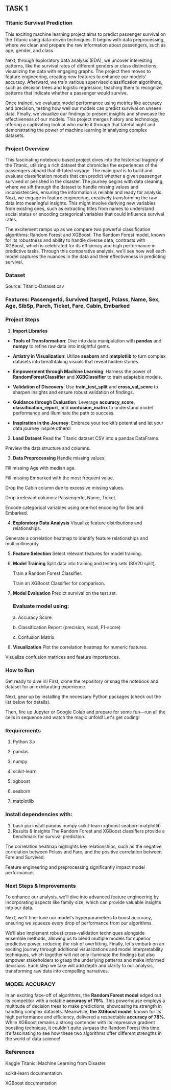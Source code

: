 ## TASK 1
### Titanic Survival Prediction
This exciting machine learning project aims to predict passenger survival on the Titanic using data-driven techniques. It begins with data preprocessing, where we clean and prepare the raw information about passengers, such as age, gender, and class.

Next, through exploratory data analysis (EDA), we uncover interesting patterns, like the survival rates of different genders or class distinctions, visualizing the data with engaging graphs. The project then moves to feature engineering, creating new features to enhance our models’ accuracy. Afterward, we train various supervised classification algorithms, such as decision trees and logistic regression, teaching them to recognize patterns that indicate whether a passenger would survive.

Once trained, we evaluate model performance using metrics like accuracy and precision, testing how well our models can predict survival on unseen data. Finally, we visualize our findings to present insights and showcase the effectiveness of our models. This project merges history and technology, offering a captivating look at who made it through that fateful night and demonstrating the power of machine learning in analyzing complex datasets.

### Project Overview
This fascinating notebook-based project dives into the historical tragedy of the Titanic, utilizing a rich dataset that chronicles the experiences of the passengers aboard that ill-fated voyage. The main goal is to build and evaluate classification models that can predict whether a given passenger survived or perished in the disaster. The journey begins with data cleaning, where we sift through the dataset to handle missing values and inconsistencies, ensuring the information is reliable and ready for  analysis. Next, we engage in feature engineering, creatively transforming the raw data into meaningful insights. This might involve deriving new variables from existing ones, such as extracting titles from names to understand social status or encoding categorical variables that could influence survival rates.

The excitement ramps up as we compare two powerful classification algorithms: Random Forest and XGBoost. The Random Forest model, known for its robustness and ability to handle diverse data, contrasts with XGBoost, which is celebrated for its efficiency and high performance in predictive tasks. Through this comparative analysis, we’ll see how well each model captures the nuances in the data and their effectiveness in predicting survival.


### Dataset
Source: Titanic-Dataset.csv

### Features: PassengerId, Survived (target), Pclass, Name, Sex, Age, SibSp, Parch, Ticket, Fare, Cabin, Embarked

### Project Steps
1. **Import Libraries**
- **Tools of Transformation**: Dive into data manipulation with **pandas** and **numpy** to refine raw data into insightful gems.

- **Artistry in Visualization**: Utilize **seaborn** and **matplotlib** to turn complex datasets into breathtaking visuals that reveal hidden stories.

- **Empowerment through Machine Learning**: Harness the power of **RandomForestClassifier** and **XGBClassifier** to train adaptable models.

- **Validation of Discovery**: Use **train_test_split** and **cross_val_score** to sharpen insights and ensure robust validation of findings.

- **Guidance through Evaluation**: Leverage **accuracy_score**, **classification_report**, and **confusion_matrix** to understand model performance and illuminate the path to success.

- **Inspiration in the Journey**: Embrace your toolkit’s potential and let your data journey inspire others!

2. **Load Dataset**
Read the Titanic dataset CSV into a pandas DataFrame.

Preview the data structure and columns.

3. **Data Preprocessing**
  Handle missing values:

  Fill missing Age with median age.

  Fill missing Embarked with the most frequent value.

  Drop the Cabin column due to excessive missing values.

  Drop irrelevant columns: PassengerId, Name, Ticket.

  Encode categorical variables using one-hot encoding for Sex and Embarked.

4. **Exploratory Data Analysis**
  Visualize feature distributions and relationships.

  Generate a correlation heatmap to identify feature relationships and multicollinearity.

5. **Feature Selection**
  Select relevant features for model training.

6. **Model Training**
  Split data into training and testing sets (80/20 split).

    Train a Random Forest Classifier.

    Train an XGBoost Classifier for comparison.

7. **Model Evaluation**
  Predict survival on the test set.

     ### Evaluate model using:

     a. Accuracy Score

     b. Classification Report (precision, recall, F1-score)

     c. Confusion Matrix

8. **Visualization**
  Plot the correlation heatmap for numeric features.

  Visualize confusion matrices and feature importances.

### How to Run
Get ready to dive in! First, clone the repository or snag the notebook and dataset for an exhilarating experience. 

Next, gear up by installing the necessary Python packages (check out the list below for details). 

Then, fire up Jupyter or Google Colab and prepare for some fun—run all the cells in sequence and watch the magic unfold! Let's get coding!

### Requirements
1. Python 3.x

2. pandas

3. numpy

4. scikit-learn

5. xgboost

6. seaborn

7. matplotlib

### Install dependencies with:

1. bash
   pip install pandas numpy scikit-learn xgboost seaborn matplotlib
2. Results & Insights
The Random Forest and XGBoost classifiers provide a benchmark for survival prediction.

The correlation heatmap highlights key relationships, such as the negative correlation between Pclass and Fare, and the positive correlation between Fare and Survived.

Feature engineering and preprocessing significantly impact model performance.

### **Next Steps & Improvements**
To enhance our analysis, we’ll dive into advanced feature engineering by incorporating aspects like family size, which can provide valuable insights into our data. 

Next, we'll fine-tune our model's hyperparameters to boost accuracy, ensuring we squeeze every drop of performance from our algorithms.

We’ll also implement robust cross-validation techniques alongside ensemble methods, allowing us to blend multiple models for superior predictive power, reducing the risk of overfitting. Finally, let's embark on an exciting journey through additional visualizations and model interpretability techniques, which together will not only illuminate the findings but also empower stakeholders to grasp the underlying patterns and make informed decisions. Each step we take will add depth and clarity to our analysis, transforming raw data into compelling narratives.

### **MODEL ACCURACY**
In an exciting face-off of algorithms, the **Random Forest model** edged out its competitor with a notable **accuracy of 79%**. This powerhouse employs a multitude of decision trees to make predictions, showcasing its strength in handling complex datasets. Meanwhile, **the XGBoost model**, known for its high performance and efficiency, delivered a respectable **accuracy of 78%**. While XGBoost remains a strong contender with its impressive gradient boosting technique, it couldn't quite surpass the Random Forest this time. It’s fascinating to see how these two algorithms offer different strengths in the world of data science!

### **References**
Kaggle Titanic: Machine Learning from Disaster

scikit-learn documentation

XGBoost documentation        
